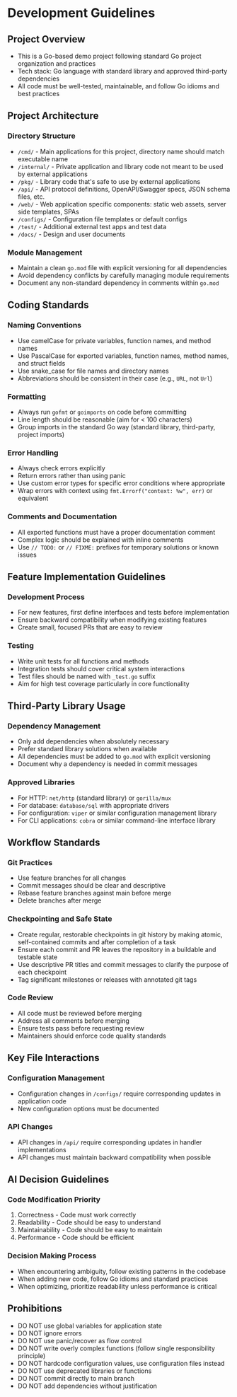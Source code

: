 # Development Guidelines

## Project Overview

- This is a Go-based demo project following standard Go project organization and practices
- Tech stack: Go language with standard library and approved third-party dependencies
- All code must be well-tested, maintainable, and follow Go idioms and best practices

## Project Architecture

### Directory Structure

- `/cmd/` - Main applications for this project, directory name should match executable name
- `/internal/` - Private application and library code not meant to be used by external applications
- `/pkg/` - Library code that's safe to use by external applications
- `/api/` - API protocol definitions, OpenAPI/Swagger specs, JSON schema files, etc.
- `/web/` - Web application specific components: static web assets, server side templates, SPAs
- `/configs/` - Configuration file templates or default configs
- `/test/` - Additional external test apps and test data
- `/docs/` - Design and user documents

### Module Management

- Maintain a clean `go.mod` file with explicit versioning for all dependencies
- Avoid dependency conflicts by carefully managing module requirements
- Document any non-standard dependency in comments within `go.mod`

## Coding Standards

### Naming Conventions

- Use camelCase for private variables, function names, and method names
- Use PascalCase for exported variables, function names, method names, and struct fields
- Use snake_case for file names and directory names
- Abbreviations should be consistent in their case (e.g., `URL`, not `Url`)

### Formatting

- Always run `gofmt` or `goimports` on code before committing
- Line length should be reasonable (aim for < 100 characters)
- Group imports in the standard Go way (standard library, third-party, project imports)

### Error Handling

- Always check errors explicitly
- Return errors rather than using panic
- Use custom error types for specific error conditions where appropriate
- Wrap errors with context using `fmt.Errorf("context: %w", err)` or equivalent

### Comments and Documentation

- All exported functions must have a proper documentation comment
- Complex logic should be explained with inline comments
- Use `// TODO:` or `// FIXME:` prefixes for temporary solutions or known issues

## Feature Implementation Guidelines

### Development Process

- For new features, first define interfaces and tests before implementation
- Ensure backward compatibility when modifying existing features
- Create small, focused PRs that are easy to review

### Testing

- Write unit tests for all functions and methods
- Integration tests should cover critical system interactions
- Test files should be named with `_test.go` suffix
- Aim for high test coverage particularly in core functionality

## Third-Party Library Usage

### Dependency Management

- Only add dependencies when absolutely necessary
- Prefer standard library solutions when available
- All dependencies must be added to `go.mod` with explicit versioning
- Document why a dependency is needed in commit messages

### Approved Libraries

- For HTTP: `net/http` (standard library) or `gorilla/mux`
- For database: `database/sql` with appropriate drivers
- For configuration: `viper` or similar configuration management library
- For CLI applications: `cobra` or similar command-line interface library

## Workflow Standards

### Git Practices

- Use feature branches for all changes
- Commit messages should be clear and descriptive
- Rebase feature branches against main before merge
- Delete branches after merge

### Checkpointing and Safe State

- Create regular, restorable checkpoints in git history by making atomic, self-contained commits and after completion of a task
- Ensure each commit and PR leaves the repository in a buildable and testable state
- Use descriptive PR titles and commit messages to clarify the purpose of each checkpoint
- Tag significant milestones or releases with annotated git tags

### Code Review

- All code must be reviewed before merging
- Address all comments before merging
- Ensure tests pass before requesting review
- Maintainers should enforce code quality standards

## Key File Interactions

### Configuration Management

- Configuration changes in `/configs/` require corresponding updates in application code
- New configuration options must be documented

### API Changes

- API changes in `/api/` require corresponding updates in handler implementations
- API changes must maintain backward compatibility when possible

## AI Decision Guidelines

### Code Modification Priority

1. Correctness - Code must work correctly
2. Readability - Code should be easy to understand
3. Maintainability - Code should be easy to maintain
4. Performance - Code should be efficient

### Decision Making Process

- When encountering ambiguity, follow existing patterns in the codebase
- When adding new code, follow Go idioms and standard practices
- When optimizing, prioritize readability unless performance is critical

## Prohibitions

- DO NOT use global variables for application state
- DO NOT ignore errors
- DO NOT use panic/recover as flow control
- DO NOT write overly complex functions (follow single responsibility principle)
- DO NOT hardcode configuration values, use configuration files instead
- DO NOT use deprecated libraries or functions
- DO NOT commit directly to main branch
- DO NOT add dependencies without justification